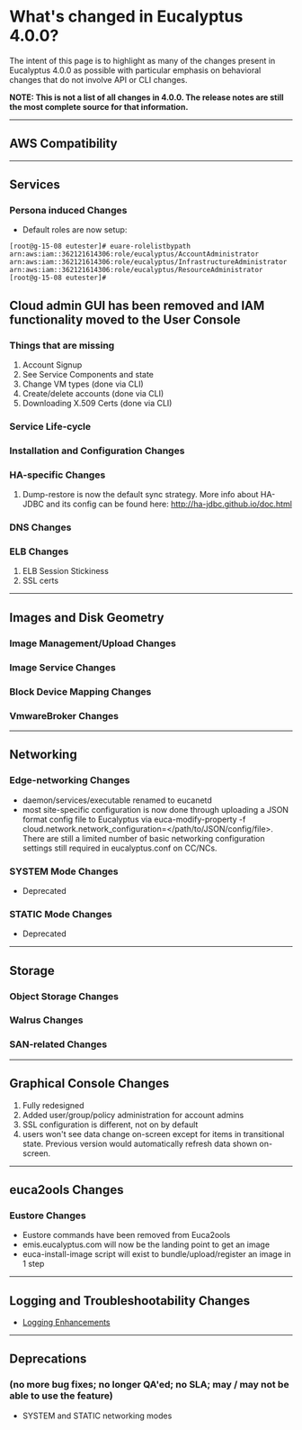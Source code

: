 # What's changed in Eucalyptus 4.0.0?

The intent of this page is to highlight as many of the changes present in Eucalyptus 4.0.0 as possible with particular emphasis on behavioral changes that do not involve API or CLI changes.

**NOTE: This is not a list of all changes in 4.0.0. The release notes are still the most complete source for that information.**
***

## AWS Compatibility
***
## Services
### Persona induced Changes
* Default roles are now setup:
```
[root@g-15-08 eutester]# euare-rolelistbypath
arn:aws:iam::362121614306:role/eucalyptus/AccountAdministrator
arn:aws:iam::362121614306:role/eucalyptus/InfrastructureAdministrator
arn:aws:iam::362121614306:role/eucalyptus/ResourceAdministrator
[root@g-15-08 eutester]#
```
## Cloud admin GUI has been removed and IAM functionality moved to the User Console
### Things that are missing
1. Account Signup
2. See Service Components and state
3. Change VM types (done via CLI)
4. Create/delete accounts (done via CLI)
5. Downloading X.509 Certs (done via CLI)

### Service Life-cycle
### Installation and Configuration Changes
### HA-specific Changes
1. Dump-restore is now the default sync strategy. More info about HA-JDBC and its config can be found here: http://ha-jdbc.github.io/doc.html

### DNS Changes
### ELB Changes
1. ELB Session Stickiness
2. SSL certs

***
## Images and Disk Geometry
### Image Management/Upload Changes
### Image Service Changes
### Block Device Mapping Changes
### VmwareBroker Changes
***
## Networking
### Edge-networking Changes
* daemon/services/executable renamed to eucanetd
* most site-specific configuration is now done through uploading a JSON format config file to Eucalyptus via euca-modify-property -f cloud.network.network_configuration=</path/to/JSON/config/file>.  There are still a limited number of basic networking configuration settings still required in eucalyptus.conf on CC/NCs.

### SYSTEM Mode Changes
* Deprecated

### STATIC Mode Changes
* Deprecated

***
## Storage
### Object Storage Changes
### Walrus Changes
### SAN-related Changes
***
## Graphical Console Changes

1. Fully redesigned 
2. Added user/group/policy administration for account admins
3. SSL configuration is different, not on by default
4. users won't see data change on-screen except for items in transitional state. Previous version would automatically refresh data shown on-screen.

***

## euca2ools Changes
### Eustore Changes

* Eustore commands have been removed from Euca2ools
* emis.eucalyptus.com will now be the landing point to get an image
* euca-install-image script will exist to bundle/upload/register an image in 1 step

***

## Logging and Troubleshootability Changes

* [Logging Enhancements](https://eucalyptus.atlassian.net/secure/Dashboard.jspa?selectPageId=15705)

***
## Deprecations 
### (no more bug fixes; no longer QA'ed; no SLA; may / may not be able to use the feature)

* SYSTEM and STATIC networking modes
